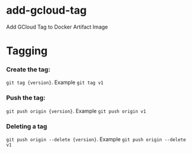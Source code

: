 # add-gcloud-tag
Add GCloud Tag to Docker Artifact Image


# Tagging

### Create the tag:

`git tag {version}`. Example `git tag v1`

### Push the tag:

`git push origin {version}`. Example `git push origin v1`

### Deleting a tag

`git push origin --delete {version}`. Example `git push origin --delete v1`
